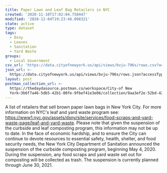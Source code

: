 ```yaml
---
title: Paper Lawn and Leaf Bag Retailers in NYC
created: '2020-11-10T17:02:04.758447'
modified: '2020-12-04T19:23:46.098321'
state: active
type: dataset
tags:
  - Dsny
  - Leaves
  - Sanitation
  - Yard Waste
groups:
  - Local Government
csv_url: 'https://data.cityofnewyork.us/api/views/bvju-796s/rows.csv?accessType=DOWNLOAD'
json_url: >-
  https://data.cityofnewyork.us/api/views/bvju-796s/rows.json?accessType=DOWNLOAD
layout: post
postman_collection_url: >-
  https://thedaydasource.postman.co/workspace/City-of New
  York~3b6f7a46-5db5-42b1-80fe-9fbef41e3e06/collection/9aa3ef2e-52bd-421d-933b-115a8a492a52
---
```

A list of retailers that sell brown paper lawn bags in New York City. For more information on NYC's leaf and yard waste program see: https://www1.nyc.gov/assets/dsny/site/services/food-scraps-and-yard-waste-page/leaf-and-yard-waste. Please note that given the suspension of the curbside and leaf composting program, this information may not be up to date. In the face of economic hardship, and to ensure the City can continue to devote resources to essential safety, health, shelter, and food security needs, the New York City Department of Sanitation announced the suspension of the curbside composting program, beginning May 4, 2020. During the suspension, any food scraps and yard waste set out for composting will be collected as trash. The suspension is currently planned through June 30, 2021.

